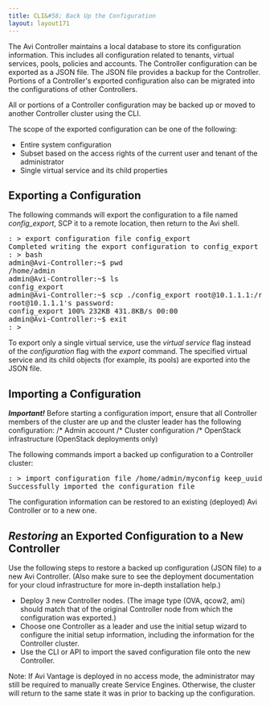 ```yaml
---
title: CLI&#58; Back Up the Configuration
layout: layout171
---
```

The Avi Controller maintains a local database to store its configuration information. This includes all configuration related to tenants, virtual services, pools, policies and accounts. The Controller configuration can be exported as a JSON file. The JSON file provides a backup for the Controller. Portions of a Controller's exported configuration also can be migrated into the configurations of other Controllers.

All or portions of a Controller configuration may be backed up or moved to another Controller cluster using the CLI.

The scope of the exported configuration can be one of the following:

* Entire system configuration 
* Subset based on the access rights of the current user and tenant of the administrator 
* Single virtual service and its child properties  

## Exporting a Configuration

The following commands will export the configuration to a file named *config_export*, SCP it to a remote location, then return to the Avi shell.  

<pre class="">: &gt; export configuration file config_export
Completed writing the export configuration to config_export
: &gt; bash
admin@Avi-Controller:~$ pwd
/home/admin
admin@Avi-Controller:~$ ls
config_export
admin@Avi-Controller:~$ scp ./config_export root@10.1.1.1:/root
root@10.1.1.1's password:
config_export 100% 232KB 431.8KB/s 00:00
admin@Avi-Controller:~$ exit
: &gt;</pre> 

To export only a single virtual service, use the *virtual service* flag instead of the *configuration* flag with the *export* command. The specified virtual service and its child objects (for example, its pools) are exported into the JSON file.

## Importing a Configuration

***Important!*** Before starting a configuration import, ensure that all Controller members of the cluster are up and the cluster leader has the following configuration:
/* Admin account
/* Cluster configuration
/* OpenStack infrastructure (OpenStack deployments only)

The following commands import a backed up configuration to a Controller cluster:

<pre class="">: &gt; import configuration file /home/admin/myconfig keep_uuid
Successfully imported the configuration file</pre> 

The configuration information can be restored to an existing (deployed) Avi Controller or to a new one.

## *Restoring* an Exported Configuration to a New Controller

Use the following steps to restore a backed up configuration (JSON file) to a new Avi Controller. (Also make sure to see the deployment documentation for your cloud infrastructure for more in-depth installation help.)

* Deploy 3 new Controller nodes. (The image type (OVA, qcow2, ami) should match that of the original Controller node from which the configuration was exported.) 
* Choose one Controller as a leader and use the initial setup wizard to configure the initial setup information, including the information for the Controller cluster. 
* Use the CLI or API to import the saved configuration file onto the new Controller.  

Note: If Avi Vantage is deployed in no access mode, the administrator may still be required to manually create Service Engines. Otherwise, the cluster will return to the same state it was in prior to backing up the configuration.  

